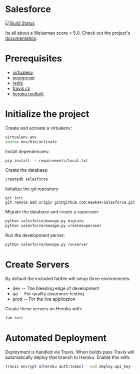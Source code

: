 # Salesforce
[![Build Status](https://travis-ci.org/Hawk94/salesforce.svg?branch=master)](https://travis-ci.org/Hawk94/salesforce)

Its all about a Weissman score > 5.0. Check out the project's [documentation](http://Hawk94.github.io/salesforce/).

# Prerequisites
- [virtualenv](https://virtualenv.pypa.io/en/latest/)
- [postgresql](http://www.postgresql.org/)
- [redis](http://redis.io/)
- [travis cli](http://blog.travis-ci.com/2013-01-14-new-client/)
- [heroku toolbelt](https://toolbelt.heroku.com/)

# Initialize the project
Create and activate a virtualenv:

```bash
virtualenv env
source env/bin/activate
```
Install dependencies:

```bash
pip install -r requirements/local.txt
```
Create the database:

```bash
createdb salesforce
```
Initialize the git repository

```
git init
git remote add origin git@github.com:Hawk94/salesforce.git
```

Migrate the database and create a superuser:
```bash
python salesforce/manage.py migrate
python salesforce/manage.py createsuperuser
```

Run the development server:
```bash
python salesforce/manage.py runserver
```

# Create Servers
By default the included fabfile will setup three environments:

- dev -- The bleeding edge of development
- qa -- For quality assurance testing
- prod -- For the live application

Create these servers on Heroku with:

```bash
fab init
```

# Automated Deployment
Deployment is handled via Travis. When builds pass Travis will automatically deploy that branch to Heroku. Enable this with:
```bash
travis encrypt $(heroku auth:token) --add deploy.api_key
```
